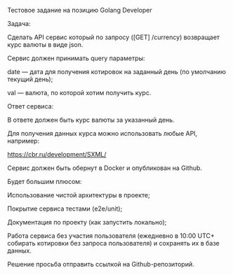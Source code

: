 Тестовое задание на позицию Golang Developer

Задача:

Сделать API сервис который по запросу ([GET] /currency) возвращает курс валюты в виде json.

Сервис должен принимать query параметры:

date — дата для получения котировок на заданный день (по умолчанию текущий день);

val — валюта, по которой хотим получить курс.
  
Ответ сервиса:

В ответе должен быть курс валюты за указанный день.

Для получения данных курса можно использовать любые API, например:

https://cbr.ru/development/SXML/

Сервис должен быть обернут в Docker и опубликован на Github.

Будет большим плюсом:

Использование чистой архитектуры в проекте;

Покрытие сервиса тестами (e2e/unit);

Документация по проекту (как запустить локально);

Работа сервиса без участия пользователя (ежедневно в 10:00 UTC+ собирать котировки без запроса пользователя) и сохранять их в базе данных.

Решение просьба отправить ссылкой на Github-репозиторий.
